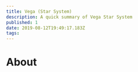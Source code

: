 ```yaml
---
title: Vega (Star System)
description: A quick summary of Vega Star System
published: 1
date: 2019-08-12T19:49:17.183Z
tags: 
---
```


# About